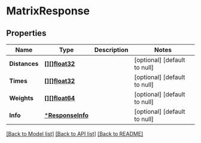 # MatrixResponse

## Properties
Name | Type | Description | Notes
------------ | ------------- | ------------- | -------------
**Distances** | [**[][]float32**](array.md) |  | [optional] [default to null]
**Times** | [**[][]float32**](array.md) |  | [optional] [default to null]
**Weights** | [**[][]float64**](array.md) |  | [optional] [default to null]
**Info** | [***ResponseInfo**](ResponseInfo.md) |  | [optional] [default to null]

[[Back to Model list]](../README.md#documentation-for-models) [[Back to API list]](../README.md#documentation-for-api-endpoints) [[Back to README]](../README.md)


